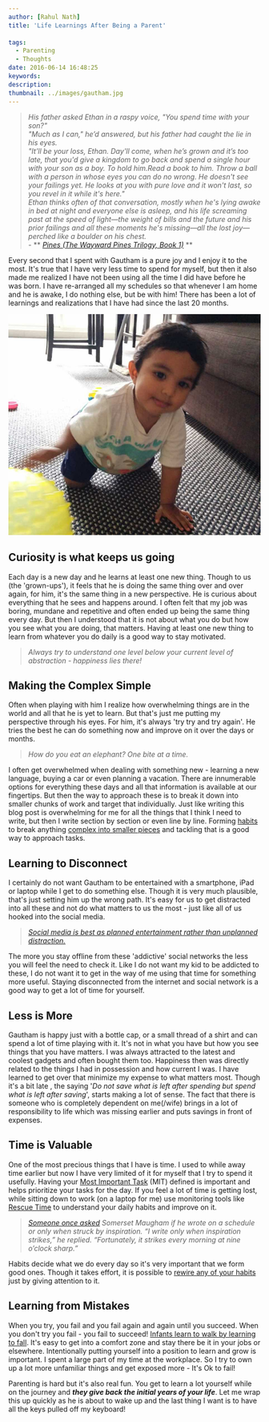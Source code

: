 ```yaml
---
author: [Rahul Nath]
title: 'Life Learnings After Being a Parent'
  
tags:
  - Parenting
  - Thoughts
date: 2016-06-14 16:48:25
keywords:
description:
thumbnail: ../images/gautham.jpg
---
```


> _His father asked Ethan in a raspy voice, "You spend time with your son?"_      
> _"Much as I can," he’d answered, but his father had caught the lie in his eyes._      
> _"It’ll be your loss, Ethan. Day'll come, when he’s grown and it’s too late, that you'd give a kingdom to go back and spend a single hour with your son as a boy. To hold him.Read a book to him. Throw a ball with a person in whose eyes you can do no wrong. He doesn't see your failings yet. He looks at you with pure love and it won't last, so you revel in it while it's here."_       
> _Ethan thinks often of that conversation, mostly when he's lying awake in bed at night and everyone else is asleep, and his life screaming past at the speed of light—the weight of bills and the future and his prior failings and all these moments he's missing—all the lost joy—perched like a boulder on his chest._      
> - ** _[Pines (The Wayward Pines Trilogy, Book 1)](http://amzn.to/1YdxuYm)_ **      

Every second that I spent with Gautham is a pure joy and I enjoy it to the most. It's true that I have very less time to spend for myself, but then it also made me realized I have not been using all the time I did have before he was born. I have re-arranged all my schedules so that whenever I am home and he is awake, I do nothing else, but be with him! There has been a lot of learnings and realizations that I have had since the last 20 months.

<img class="center" alt="Command Line Application Launcher" src="../images/gautham.jpg" />

## **Curiosity is what keeps us going**

Each day is a new day and he learns at least one new thing. Though to us (the 'grown-ups'), it feels that he is doing the same thing over and over again, for him, it's the same thing in a new perspective. He is curious about everything that he sees and happens around. I often felt that my job was boring, mundane and repetitive and often ended up being the same thing every day. But then I understood that it is not about what you do but how you see what you are doing, that matters. Having at least one new thing to learn from whatever you do daily is a good way to stay motivated.

> _Always try to understand one level below your current level of abstraction - happiness lies there!_

## **Making the Complex Simple**

Often when playing with him I realize how overwhelming things are in the world and all that he is yet to learn. But that's just me putting my perspective through his eyes. For him, it's always 'try try and try again'. He tries the best he can do something now and improve on it over the days or months.

> _How do you eat an elephant? One bite at a time._

I often get overwhelmed when dealing with something new - learning a new language, buying a car or even planning a vacation. There are innumerable options for everything these days and all that information is available at our fingertips. But then the way to approach these is to break it down into smaller chunks of work and target that individually. Just like writing this blog post is overwhelming for me for all the things that I think I need to write, but then I write section by section or even line by line. Forming [habits](http://amzn.to/1toWtyy) to break anything [complex into smaller pieces](http://amzn.to/1Xg6biH) and tackling that is a good way to approach tasks.

## **Learning to Disconnect**

I certainly do not want Gautham to be entertained with a smartphone, iPad or laptop while I get to do something else. Though it is very much plausible, that's just setting him up the wrong path. It's easy for us to get distracted into all these and not do what matters to us the most - just like all of us hooked into the social media.

> _[Social media is best as planned entertainment rather than unplanned distraction.](https://medium.com/life-learning/how-to-live-a-life-of-balance-and-high-productivity-bd5434a61c79#.26mh9yvec)_

The more you stay offline from these 'addictive' social networks the less you will feel the need to check it. Like I do not want my kid to be addicted to these, I do not want it to get in the way of me using that time for something more useful. Staying disconnected from the internet and social network is a good way to get a lot of time for yourself.

## **Less is More**

Gautham is happy just with a bottle cap, or a small thread of a shirt and can spend a lot of time playing with it. It's not in what you have but how you see things that you have matters. I was always attracted to the latest and coolest gadgets and often bought them too. Happiness then was directly related to the things I had in possession and how current I was. I have learned to get over that minimize my expense to what matters most. Though it's a bit late , the saying '_Do not save what is left after spending but spend what is left after saving_', starts making a lot of sense. The fact that there is someone who is completely dependent on me(/wife) brings in a lot of responsibility to life which was missing earlier and puts savings in front of expenses.

## **Time is Valuable**

One of the most precious things that I have is time. I used to while away time earlier but now I have very limited of it for myself that I try to spend it usefully. Having your [Most Important Task](http://zenhabits.net/purpose-your-day-most-important-task/) (MIT) defined is important and helps prioritize your tasks for the day. If you feel a lot of time is getting lost, while sitting down to work (on a laptop for me) use monitoring tools like [Rescue Time](https://www.rescuetime.com/) to understand your daily habits and improve on it.

> _[Someone once asked](http://quoteinvestigator.com/2013/10/30/inspire-nine/) Somerset Maugham if he wrote on a schedule or only when struck by inspiration. “I write only when inspiration strikes,” he replied. “Fortunately, it strikes every morning at nine o’clock sharp.”_

Habits decide what we do every day so it's very important that we form good ones. Though it takes effort, it is possible to [rewire any of your habits](http://charlesduhigg.com/how-habits-work/) just by giving attention to it.

## **Learning from Mistakes**

When you try, you fail and you fail again and again until you succeed. When you don't try you fail - you fail to succeed! [Infants learn to walk by learning to fall](http://www.psychologyinaction.org/2012/11/22/infants-learn-to-walk-by-learning-to-fall/). It's easy to get into a comfort zone and stay there be it in your jobs or elsewhere. Intentionally putting yourself into a position to learn and grow is important. I spent a large part of my time at the workplace. So I try to own up a lot more unfamiliar things and get exposed more - It's Ok to fail!

Parenting is hard but it's also real fun. You get to learn a lot yourself while on the journey and **_they give back the initial years of your life_**. Let me wrap this up quickly as he is about to wake up and the last thing I want is to have all the keys pulled off my keyboard!
